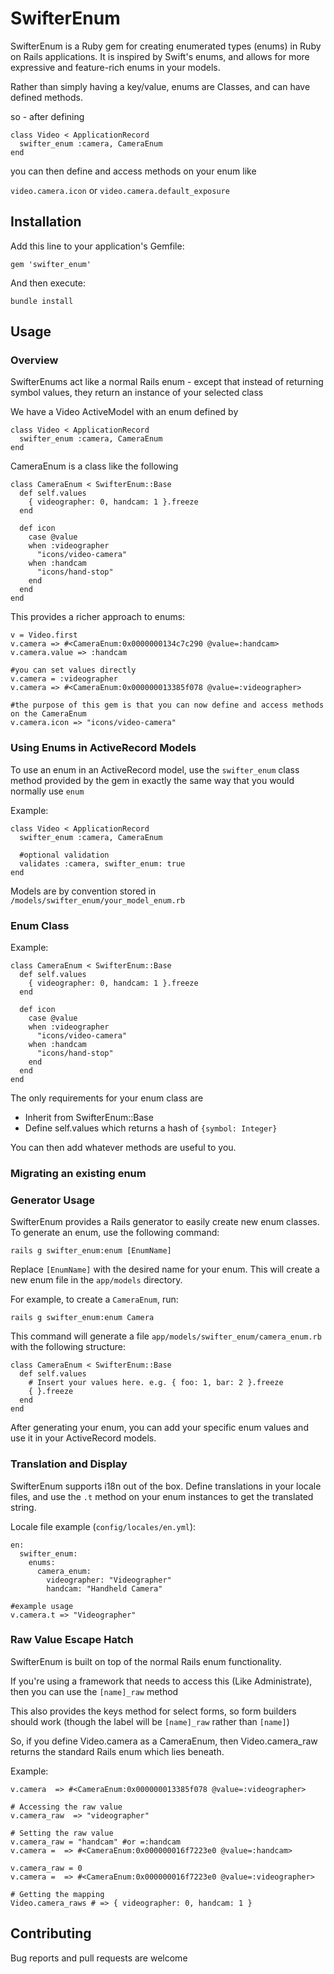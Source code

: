 # SwifterEnum

SwifterEnum is a Ruby gem for creating enumerated types (enums) in Ruby on Rails applications. 
It is inspired by Swift's enums, and allows for more expressive and feature-rich enums in your models.

Rather than simply having a key/value, enums are Classes, and can have defined methods.

so - after defining

    class Video < ApplicationRecord
      swifter_enum :camera, CameraEnum
    end

you can then define and access methods on your enum like

`video.camera.icon`
or `video.camera.default_exposure`


## Installation

Add this line to your application's Gemfile:

    gem 'swifter_enum'

And then execute:

    bundle install

## Usage

### Overview


SwifterEnums act like a normal Rails enum - except that instead of returning symbol values, they return an instance of your selected class

We have a Video ActiveModel with an enum defined by

    class Video < ApplicationRecord
      swifter_enum :camera, CameraEnum
    end

CameraEnum is a class like the following

    class CameraEnum < SwifterEnum::Base
      def self.values
        { videographer: 0, handcam: 1 }.freeze
      end

      def icon
        case @value
        when :videographer
          "icons/video-camera"
        when :handcam
          "icons/hand-stop"
        end
      end
    end

This provides a richer approach to enums:

    v = Video.first
    v.camera => #<CameraEnum:0x0000000134c7c290 @value=:handcam> 
    v.camera.value => :handcam 

    #you can set values directly
    v.camera = :videographer
    v.camera => #<CameraEnum:0x000000013385f078 @value=:videographer> 

    #the purpose of this gem is that you can now define and access methods on the CameraEnum
    v.camera.icon => "icons/video-camera" 


### Using Enums in ActiveRecord Models

To use an enum in an ActiveRecord model, use the `swifter_enum` class method provided by the gem in exactly the same way that you would normally use `enum`

Example:

    class Video < ApplicationRecord
      swifter_enum :camera, CameraEnum

      #optional validation
      validates :camera, swifter_enum: true
    end

Models are by convention stored in `/models/swifter_enum/your_model_enum.rb`


### Enum Class 

Example:

    class CameraEnum < SwifterEnum::Base
      def self.values
        { videographer: 0, handcam: 1 }.freeze
      end

      def icon
        case @value
        when :videographer
          "icons/video-camera"
        when :handcam
          "icons/hand-stop"
        end
      end
    end

The only requirements for your enum class are

* Inherit from SwifterEnum::Base
* Define self.values which returns a hash of `{symbol: Integer}`

You can then add whatever methods are useful to you.

### Migrating an existing enum


### Generator Usage

SwifterEnum provides a Rails generator to easily create new enum classes. To generate an enum, use the following command:

    rails g swifter_enum:enum [EnumName]

Replace `[EnumName]` with the desired name for your enum. This will create a new enum file in the `app/models` directory.

For example, to create a `CameraEnum`, run:

    rails g swifter_enum:enum Camera

This command will generate a file `app/models/swifter_enum/camera_enum.rb` with the following structure:

    class CameraEnum < SwifterEnum::Base
      def self.values
        # Insert your values here. e.g. { foo: 1, bar: 2 }.freeze
        { }.freeze
      end
    end

After generating your enum, you can add your specific enum values and use it in your ActiveRecord models.

### Translation and Display

SwifterEnum supports i18n out of the box. Define translations in your locale files, and use the `.t` method on your enum instances to get the translated string.

Locale file example (`config/locales/en.yml`):

    en:
      swifter_enum:
        enums:
          camera_enum:
            videographer: "Videographer"
            handcam: "Handheld Camera"

    #example usage
    v.camera.t => "Videographer"

### Raw Value Escape Hatch

SwifterEnum is built on top of the normal Rails enum functionality.

If you're using a framework that needs to access this (Like Administrate), then you can use the `[name]_raw` method

This also provides the keys method for select forms, so form builders should work (though the label will be `[name]_raw` rather than `[name]`)

So, if you define Video.camera as a CameraEnum, then Video.camera_raw returns the standard Rails enum which lies beneath.

Example:

    v.camera  => #<CameraEnum:0x000000013385f078 @value=:videographer> 

    # Accessing the raw value
    v.camera_raw  => "videographer" 

    # Setting the raw value
    v.camera_raw = "handcam" #or =:handcam
    v.camera =  => #<CameraEnum:0x000000016f7223e0 @value=:handcam> 

    v.camera_raw = 0
    v.camera =  => #<CameraEnum:0x000000016f7223e0 @value=:videographer> 

    # Getting the mapping
    Video.camera_raws # => { videographer: 0, handcam: 1 }

## Contributing

Bug reports and pull requests are welcome
